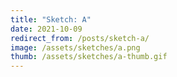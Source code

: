 ```yaml
---
title: "Sketch: A"
date: 2021-10-09
redirect_from: /posts/sketch-a/
image: /assets/sketches/a.png
thumb: /assets/sketches/a-thumb.gif
---
```


<script defer src="{{ "/assets/lib/three-r131.min.js" | url }}"></script>
<script defer src="{{ "/assets/lib/p5-1.4.0.min.js" | url }}"></script>
<script defer src="{{ "/assets/p5js/02-a.js" | url }}"></script>

<div class="fig dt w-100">
    <div id="parent" class="dtc v-mid tc">
    </div>
</div>
